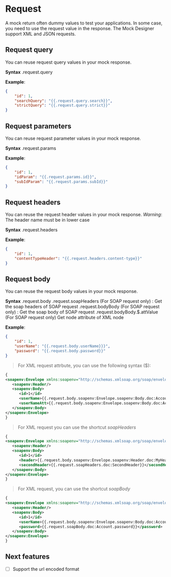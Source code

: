 # Request
A mock return often dummy values to test your applications. In some case, you need to use the request value in the response.
The Mock Designer support XML and JSON requests.

## Request query
You can reuse request query values in your mock response.

**Syntax**
.request.query

**Example**:
```json
{
    "id": 1,
    "searchQuery": "{{.request.query.search}}",
    "strictQuery": "{{.request.query.strict}}"
}
```

## Request parameters
You can reuse request parameter values in your mock response.

**Syntax**
.request.params

**Example**:
```json
{
    "id": 1,
    "idParam": "{{.request.params.id}}",
    "subIdParam": "{{.request.params.subId}}"
}
```

## Request headers
You can reuse the request header values in your mock response.
*Warning*: The header name must be in lower case

**Syntax**
.request.headers

**Example**:
```json
{
    "id": 1,
    "contentTypeHeader": "{{.request.headers.content-type}}"
}
```

## Request body
You can reuse the request body values in your mock response.

**Syntax**
.request.body
.request.soapHeaders (For SOAP request only) : Get the soap headers of SOAP request
.request.bodyBody (For SOAP request only) : Get the soap body of SOAP request
.request.bodyBody.$.attValue (For SOAP request only) Get node attribute of XML node

**Example**:
```json
{
    "id": 1,
    "userName": "{{.request.body.userName}}}",
    "password": "{{.request.body.password}}"
}
```

> For XML request attrbute, you can use the following syntax ($):
```xml
{
<soapenv:Envelope xmlns:soapenv="http://schemas.xmlsoap.org/soap/envelope/">
   <soapenv:Header/>
   <soapenv:Body>
      <id>1</id>
	  <userName>{{.request.body.soapenv:Envelope.soapenv:Body.doc:Account.username}}</userName>
	  <userNameAtt>{{.request.body.soapenv:Envelope.soapenv:Body.doc:Account.username.$.att}}</userNameAtt>
   </soapenv:Body>
</soapenv:Envelope>
}
```

> For XML request you can use the shortcut *soapHeaders* 
```xml
{
<soapenv:Envelope xmlns:soapenv="http://schemas.xmlsoap.org/soap/envelope/">
   <soapenv:Header/>
   <soapenv:Body>
      <id>1</id>
	  <header>{{.request.body.soapenv:Envelope.soapenv:Header.doc:MyHeader}}</header>
      <secondHeader>{{.request.soapHeaders.doc:SecondHeader}}</secondHeader>
   </soapenv:Body>
</soapenv:Envelope>
}
```

> For XML request, you can use the shortcut *soapBody*
```xml
{
<soapenv:Envelope xmlns:soapenv="http://schemas.xmlsoap.org/soap/envelope/">
   <soapenv:Header/>
   <soapenv:Body>
      <id>1</id>
	  <userName>{{.request.body.soapenv:Envelope.soapenv:Body.doc:Account.username}}</userName>
	  <password>{{.request.soapBody.doc:Account.password}}</password>
   </soapenv:Body>
</soapenv:Envelope>
}
```

## Next features

- [ ] Support the url encoded format
